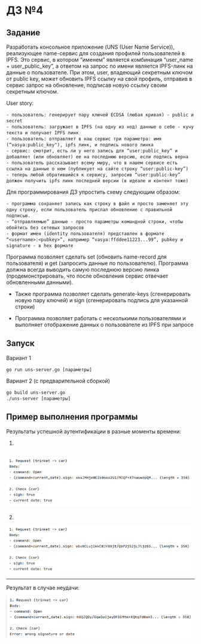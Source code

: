# ДЗ №4

## Задание

Разработать консольное приложение (UNS (User Name Service)), реализующее name-сервис для создания профилей пользователей в IPFS. Это сервис, в котором “именем” является комбинация “user_name + user_public_key”, а ответом на запрос по имени является IPFS-линк на данные о пользователе. При этом, user, владеющий секретным ключом от public key, может обновить IPFS ссылку на свой профиль, отправив в сервис запрос на обновление, подписав новую ссылку своим секретным ключом. 

User story:

    - пользователь: генерирует пару ключей ECDSA (любая кривая) - public и secret 
    - пользователь: загружает в IPFS (на одну из нод) данные о себе - кучу текста и получает IPFS линк
    - пользователь: отправляет в наш сервис три параметра: имя (“vasya:public_key"), ipfs линк, и подпись нового линка
    - сервис: смотрит, есть ли у него запись для “user:public_key” и добавляет (или обновляет) ее на последнюю версию, если подпись верна
    - пользователь рассказывает всему миру, что в нашем сервисе есть ссылка на данные о нем (публикует на сайте строку “user:public-key”)
    - теперь любой обратившийся к сервису, запросив “user:public-key” должен получить ipfs линк последней версии (в идеале и контент тоже)


Для программирования ДЗ упростить схему следующим образом:

    - программа сохраняет запись как строку в файл и просто заменяет эту одну строку, если пользователь прислал обновление с правильной подписью.
    - “отправляемые” данные - просто параметры командной строки, чтобы обойтись без сетевых запросов
    - формат имен (identity пользователя) представлен в формате “<username>:<pubkey>”, например “vasya:ffddee11223...99”, pubkey и signature - в hex формате


Программа позволяет сделать set (обновить name-record для пользователя) и get (запросить данные по пользователю). Программа должна всегда выводить самую последнюю версию линка (продемонстрировать, что после обновления сервис отвечает обновленными данными).
+ Также программа позволяет сделать generate-keys (сгенерировать новую пару ключей) и sign (сгенерировать подпись для указанной строки)

+ Программа позволяет работать с несколькими пользователями и выполняет отображение данных о пользователе из IPFS при запросе



## Запуск

Вариант 1

```
go run uns-server.go [параметры]

```

Вариант 2 (с предварительной сборкой)

```
go build uns-server.go
./uns-server [параметры]

```



## Пример выполнения программы

Результаты успешной аутентифика́ции в разные моменты времени:
  
1)  
![example1](screenshots/ok1.png)  
-----------------------------------------------------------   
  
2)  
![example2](screenshots/ok2.png)  
  

  
-----------------------------------------------------------  
 
  
Результат в случае неудачи:  
  
![example3](screenshots/error.png)
